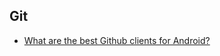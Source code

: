 ## Git

- [What are the best Github clients for Android?](https://www.slant.co/topics/5207/~github-clients-for-android)
